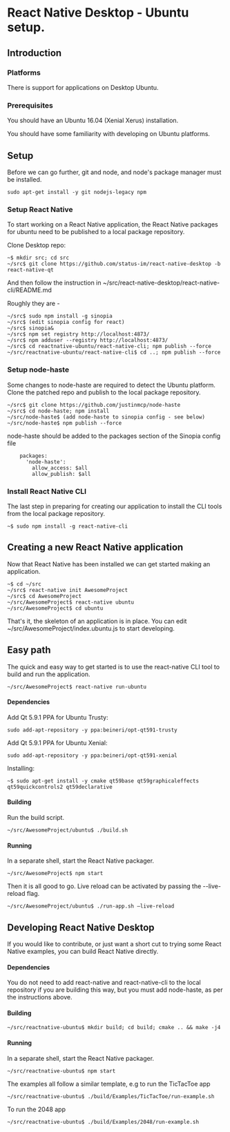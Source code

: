 
# React Native Desktop - Ubuntu setup.

## Introduction

### Platforms

There is support for applications on Desktop Ubuntu.

### Prerequisites

You should have an Ubuntu 16.04 (Xenial Xerus) installation.

You should have some familiarity with developing on Ubuntu platforms.

## Setup

Before we can go further, git and node, and node's package manager must be
installed.

```
sudo apt-get install -y git nodejs-legacy npm
```

### Setup React Native

To start working on a React Native application, the React Native packages for
ubuntu need to be published to a local package repository.

Clone Desktop repo:
```
~$ mkdir src; cd src
~/src$ git clone https://github.com/status-im/react-native-desktop -b react-native-qt
```
And then follow the instruction in ~/src/react-native-desktop/react-native-cli/README.md

Roughly they are -
```
~/src$ sudo npm install -g sinopia
~/src$ (edit sinopia config for react)
~/src$ sinopia&
~/src$ npm set registry http://localhost:4873/
~/src$ npm adduser --registry http://localhost:4873/
~/src$ cd reactnative-ubuntu/react-native-cli; npm publish --force
~/src/reactnative-ubuntu/react-native-cli$ cd ..; npm publish --force
```

### Setup node-haste

Some changes to node-haste are required to detect the Ubuntu platform. Clone
the patched repo and publish to the local package repository.
```
~/src$ git clone https://github.com/justinmcp/node-haste
~/src$ cd node-haste; npm install
~/src/node-haste$ (add node-haste to sinopia config - see below)
~/src/node-haste$ npm publish --force
```

node-haste should be added to the packages section of the Sinopia config file
```
    packages:
      'node-haste':
        allow_access: $all
        allow_publish: $all
```

### Install React Native CLI

The last step in preparing for creating our application to install the CLI
tools from the local package repository.
```
~$ sudo npm install -g react-native-cli
```

## Creating a new React Native application

Now that React Native has been installed we can get started making an
application.

```
~$ cd ~/src
~/src$ react-native init AwesomeProject
~/src$ cd AwesomeProject
~/src/AwesomeProject$ react-native ubuntu
~/src/AwesomeProject$ cd ubuntu
```

That's it, the skeleton of an application is in place. You can edit
~/src/AwesomeProject/index.ubuntu.js to start developing.

## Easy path

The quick and easy way to get started is to use the react-native CLI tool to
build and run the application.
```
~/src/AwesomeProject$ react-native run-ubuntu
```

#### Dependencies

Add Qt 5.9.1 PPA for Ubuntu Trusty:

```
sudo add-apt-repository -y ppa:beineri/opt-qt591-trusty
```

Add Qt 5.9.1 PPA for Ubuntu Xenial:

```
sudo add-apt-repository -y ppa:beineri/opt-qt591-xenial
```

Installing:

```
~$ sudo apt-get install -y cmake qt59base qt59graphicaleffects qt59quickcontrols2 qt59declarative
```

#### Building

Run the build script.
```
~/src/AwesomeProject/ubuntu$ ./build.sh
```

#### Running

In a separate shell, start the React Native packager.
```
~/src/AwesomeProject$ npm start
```

Then it is all good to go. Live reload can be activated by passing the
--live-reload flag.
```
~/src/AwesomeProject/ubuntu$ ./run-app.sh —live-reload
```

## Developing React Native Desktop

If you would like to contribute, or just want a short cut to trying some React
Native examples, you can build React Native directly.

#### Dependencies

You do not need to add react-native and react-native-cli to the
local repository if you are building this way, but you must add node-haste, as
per the instructions above.

#### Building

```
~/src/reactnative-ubuntu$ mkdir build; cd build; cmake .. && make -j4
```

#### Running

In a separate shell, start the React Native packager.
```
~/src/reactnative-ubuntu$ npm start
```

The examples all follow a similar template, e.g to run the TicTacToe app
```
~/src/reactnative-ubuntu$ ./build/Examples/TicTacToe/run-example.sh
```
To run the 2048 app
```
~/src/reactnative-ubuntu$ ./build/Examples/2048/run-example.sh
```

